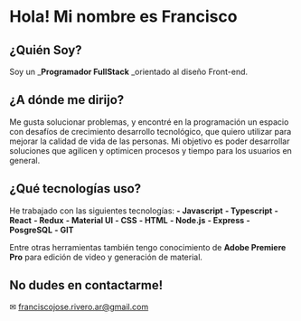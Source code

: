 # Hola! Mi nombre es Francisco

## ¿Quién Soy?

Soy un _**Programador FullStack** _orientado al diseño Front-end.

## ¿A dónde me dirijo?

Me gusta solucionar problemas, y encontré en la programación un espacio con desafíos de crecimiento desarrollo tecnológico, que quiero utilizar para mejorar la calidad de vida de las personas. Mi objetivo es poder desarrollar soluciones que agilicen y optimicen procesos y tiempo para los usuarios en general.

## ¿Qué tecnologías uso?

He trabajado con las siguientes tecnologías:
**- Javascript**
**- Typescript**
**- React**
**- Redux**
**- Material UI**
**- CSS**
**- HTML**
**- Node.js**
**- Express**
**- PosgreSQL**
**- GIT**

Entre otras herramientas también tengo conocimiento de **Adobe Premiere Pro** para edición de video y generación de material.

## No dudes en contactarme!

✉ franciscojose.rivero.ar@gmail.com

<!--
**riverofrancisco/riverofrancisco** is a ✨ _special_ ✨ repository because its `README.md` (this file) appears on your GitHub profile.

Here are some ideas to get you started:

- 🔭 I’m currently working on ...
- 🌱 I’m currently learning ...
- 👯 I’m looking to collaborate on ...
- 🤔 I’m looking for help with ...
- 💬 Ask me about ...
- 📫 How to reach me: ...
- 😄 Pronouns: ...
- ⚡ Fun fact: ...
-->

